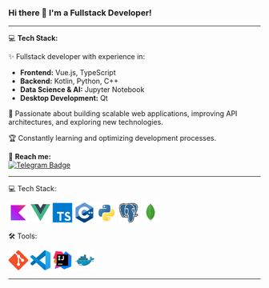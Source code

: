 ### Hi there 👋 I'm a Fullstack Developer!

---

💻 **Tech Stack:**

✨ Fullstack developer with experience in:
- **Frontend:** Vue.js, TypeScript
- **Backend:** Kotlin, Python, C++
- **Data Science & AI:** Jupyter Notebook
- **Desktop Development:** Qt

🚀 Passionate about building scalable web applications, improving API architectures, and exploring new technologies.

🏆 Constantly learning and optimizing development processes.

📩 **Reach me:**  
[![Telegram Badge](https://img.shields.io/badge/Telegram-26A5E4?style=for-the-badge&logo=telegram&logoColor=white)](https://t.me/diemvs)

---

💻 Tech Stack:
<div>
  <img src="https://github.com/devicons/devicon/blob/master/icons/kotlin/kotlin-original.svg" title="Kotlin" alt="Kotlin" width="40" height="40"/> 
  <img src="https://github.com/devicons/devicon/blob/master/icons/vuejs/vuejs-original.svg" title="Vue.js" alt="Vue.js" width="40" height="40"/> 
  <img src="https://github.com/devicons/devicon/blob/master/icons/typescript/typescript-original.svg" title="TypeScript" alt="TypeScript" width="40" height="40"/> 
  <img src="https://github.com/devicons/devicon/blob/master/icons/cplusplus/cplusplus-original.svg" title="C++" alt="C++" width="40" height="40"/> 
  <img src="https://github.com/devicons/devicon/blob/master/icons/python/python-original.svg" title="Python" alt="Python" width="40" height="40"/>
  <img src="https://github.com/devicons/devicon/blob/master/icons/postgresql/postgresql-original.svg" title="PostgreSQL" alt="PostgreSQL" width="40" height="40"/> 
  <img src="https://github.com/devicons/devicon/blob/master/icons/mongodb/mongodb-original.svg" title="MongoDB" alt="MongoDB" width="40" height="40"/> 
</div>

🛠 Tools:
<div>
  <img src="https://github.com/devicons/devicon/blob/master/icons/git/git-original.svg" title="Git" alt="Git" width="40" height="40"/>
  <img src="https://github.com/devicons/devicon/blob/master/icons/vscode/vscode-original.svg" title="VSCode" alt="VSCode" width="40" height="40"/>
  <img src="https://github.com/devicons/devicon/blob/master/icons/intellij/intellij-original.svg" title="IntelliJ IDEA" alt="IntelliJ IDEA" width="40" height="40"/>
  <img src="https://github.com/devicons/devicon/blob/master/icons/docker/docker-original.svg" title="Docker" alt="Docker" width="40" height="40"/>
</div>

---

